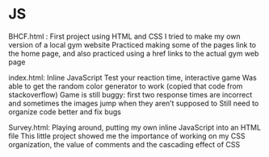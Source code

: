 # JS
BHCF.html :
First project using HTML and CSS
I tried to make my own version of a local gym website
Practiced making some of the pages link to the home page, and also practiced using a href links to the actual gym web page

index.html:
Inline JavaScript 
Test your reaction time, interactive game
Was able to get the random color generator to work (copied that code from stackoverflow)
Game is still buggy: first two response times are incorrect and sometimes the images jump when they aren’t supposed to
Still need to organize code better and fix bugs

Survey.html:
Playing around, putting my own inline JavaScript into an HTML file
This little project showed me the importance of working on my CSS organization, the value of comments and the cascading effect of CSS
